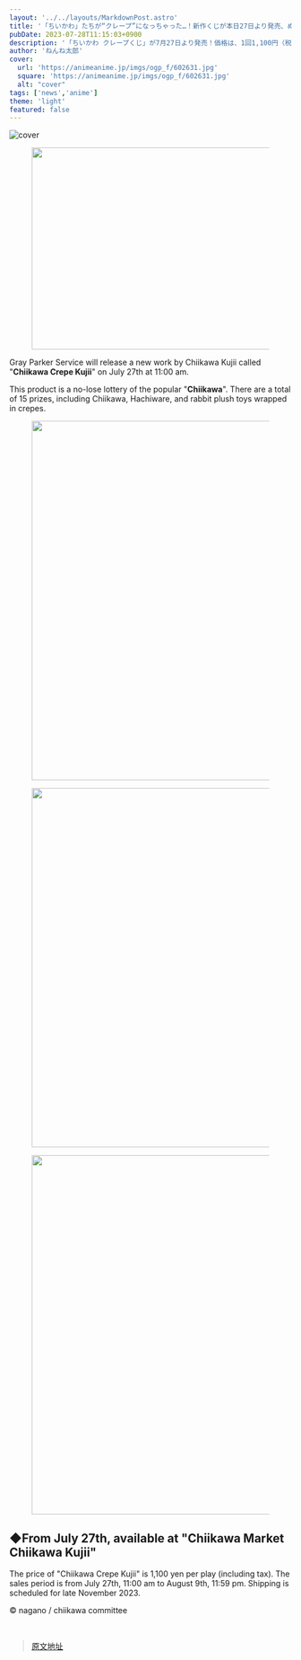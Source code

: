 ```yaml
---
layout: '../../layouts/MarkdownPost.astro'
title: '「ちいかわ」たちが“クレープ”になっちゃった…！新作くじが本日27日より発売、ぬいぐるみなど全15種類の景品がどれも可愛い'
pubDate: 2023-07-28T11:15:03+0900
description: '「ちいかわ クレープくじ」が7月27日より発売！価格は、1回1,100円（税込）です。'
author: 'ねんね太郎'
cover:
  url: 'https://animeanime.jp/imgs/ogp_f/602631.jpg'
  square: 'https://animeanime.jp/imgs/ogp_f/602631.jpg'
  alt: "cover"
tags: ['news','anime']
theme: 'light'
featured: false
---
```

![cover](https://animeanime.jp/imgs/ogp_f/602631.jpg)

<figure class="ctms-editor-image"><img src="https://example.com/imgs/zoom/602647.jpg" class="inline-article-image" width="640" height="360"></figure>
<p>Gray Parker Service will release a new work by Chiikawa Kujii called "<b>Chiikawa Crepe Kujii</b>" on July 27th at 11:00 am.</p>
<p>This product is a no-lose lottery of the popular "<b>Chiikawa</b>". There are a total of 15 prizes, including Chiikawa, Hachiware, and rabbit plush toys wrapped in crepes.</p>
<figure class="ctms-editor-image"><img src="https://example.com/imgs/zoom/602648.jpg" class="inline-article-image" width="640" height="640"></figure>
<figure class="ctms-editor-image"><img src="https://example.com/imgs/zoom/602649.jpg" class="inline-article-image" width="640" height="640"></figure>
<figure class="ctms-editor-image"><img src="https://example.com/imgs/zoom/602650.jpg" class="inline-article-image" width="640" height="640"></figure>
<h2 id="">◆From July 27th, available at "Chiikawa Market Chiikawa Kujii"</h2>
<p class="text-start"></p>
<figure class="ctms-editor-twitter"><blockquote class="twitter-tweet" data-conversation=""><a href="https://twitter.com/chiikawa_market/status/1679415374629183489"></a></blockquote></figure>
<p>The price of "Chiikawa Crepe Kujii" is 1,100 yen per play (including tax). The sales period is from July 27th, 11:00 am to August 9th, 11:59 pm. Shipping is scheduled for late November 2023.</p>
<p>© nagano / chiikawa committee</p><br>

>[原文地址](https://animeanime.jp/article/2023/07/28/78880.html)  